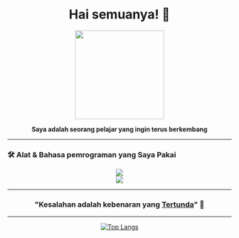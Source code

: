 <h1 align="center">Hai semuanya! 👋</h1>
<p align="center">
  <img src="https://media.giphy.com/media/v1.Y2lkPTc5MGI3NjExMGNjd2V3bnBkN29ndHFxa25hOWt5cXY1ZmFlbzA1eGYzNjJlZ3RjYSZlcD12MV9naWZzX3NlYXJjaCZjdD1n/IauL6LvGNlT3ffhcqq/giphy.gif" width="200"/>
</p>

<p align="center">
  <b>Saya adalah seorang pelajar yang ingin terus berkembang</b><br/>
  
</p>

---


### 🛠️ Alat & Bahasa pemrograman yang Saya Pakai

<div align="center">
    <img src="https://skillicons.dev/icons?i=html,css,javascript,php,bootstrap,laravel,react" /><br>
    <img src="https://skillicons.dev/icons?i=mysql,git,github,figma" /><br>
</div>

---



 <h3 align="center"> "Kesalahan adalah kebenaran yang <u>Tertunda</u>" 🚀</h3>

---
<div align="center">

 [![Top Langs](https://github-readme-stats.vercel.app/api/top-langs/?username=azharfahri&layout=compact&theme=tokyonight&show_icons=true)](https://github.com/azharfahri)
 
</div>




<!--
**azharfahri/azharfahri** is a ✨ _special_ ✨ repository because its `README.md` (this file) appears on your GitHub profile.

Here are some ideas to get you started:

- 🔭 I’m currently working on ...
- 🌱 I’m currently learning ...
- 👯 I’m looking to collaborate on ...
- 🤔 I’m looking for help with ...
- 💬 Ask me about ...
- 📫 How to reach me: ...
- 😄 Pronouns: ...
- ⚡ Fun fact: ...
-->
